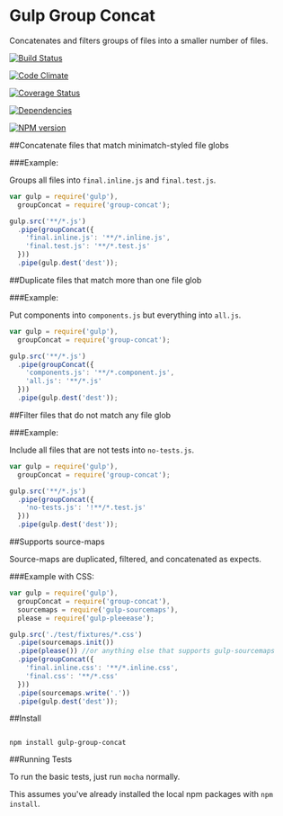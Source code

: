 Gulp Group Concat
=================

Concatenates and filters groups of files into a smaller number of files.

[![Build Status](https://travis-ci.org/TakenPilot/gulp-group-concat.svg?branch=master)](https://travis-ci.org/TakenPilot/gulp-group-concat)

[![Code Climate](https://codeclimate.com/github/TakenPilot/gulp-group-concat/badges/gpa.svg)](https://codeclimate.com/github/TakenPilot/gulp-group-concat)

[![Coverage Status](https://img.shields.io/coveralls/TakenPilot/gulp-group-concat.svg)](https://coveralls.io/r/TakenPilot/gulp-group-concat?branch=master)

[![Dependencies](https://david-dm.org/TakenPilot/gulp-group-concat.svg?style=flat)](https://david-dm.org/TakenPilot/gulp-group-concat.svg?style=flat)

[![NPM version](https://badge.fury.io/js/gulp-group-concat.svg)](http://badge.fury.io/js/gulp-group-concat)

##Concatenate files that match minimatch-styled file globs

###Example:

Groups all files into `final.inline.js` and `final.test.js`.

```JavaScript
var gulp = require('gulp'),
  groupConcat = require('group-concat');

gulp.src('**/*.js')
  .pipe(groupConcat({
    'final.inline.js': '**/*.inline.js',
    'final.test.js': '**/*.test.js'
  }))
  .pipe(gulp.dest('dest'));
```

##Duplicate files that match more than one file glob

###Example:

Put components into `components.js` but everything into `all.js`.

```JavaScript
var gulp = require('gulp'),
  groupConcat = require('group-concat');

gulp.src('**/*.js')
  .pipe(groupConcat({
    'components.js': '**/*.component.js',
    'all.js': '**/*.js'
  }))
  .pipe(gulp.dest('dest'));
```

##Filter files that do not match any file glob

###Example:

Include all files that are not tests into `no-tests.js`.

```JavaScript
var gulp = require('gulp'),
  groupConcat = require('group-concat');

gulp.src('**/*.js')
  .pipe(groupConcat({
    'no-tests.js': '!**/*.test.js'
  }))
  .pipe(gulp.dest('dest'));
```

##Supports source-maps

Source-maps are duplicated, filtered, and concatenated as expects.

###Example with CSS:

```JavaScript
var gulp = require('gulp'),
  groupConcat = require('group-concat'),
  sourcemaps = require('gulp-sourcemaps'),
  please = require('gulp-pleeease');

gulp.src('./test/fixtures/*.css')
  .pipe(sourcemaps.init())
  .pipe(please()) //or anything else that supports gulp-sourcemaps
  .pipe(groupConcat({
    'final.inline.css': '**/*.inline.css',
    'final.css': '**/*.css'
  }))
  .pipe(sourcemaps.write('.'))
  .pipe(gulp.dest('dest'));
```

##Install

```Sh

npm install gulp-group-concat

```

##Running Tests

To run the basic tests, just run `mocha` normally.

This assumes you've already installed the local npm packages with `npm install`.